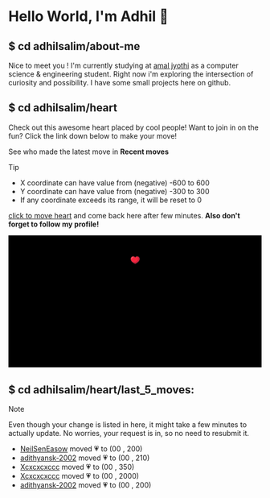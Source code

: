 # Hello World, I'm Adhil 👋

## $ cd adhilsalim/about-me
Nice to meet you ! I'm currently studying at [amal jyothi](https://www.ajce.in/home/index.html) as a computer science & engineering student. Right now i'm exploring the intersection of curiosity and possibility. I have some small projects here on github.
## $ cd adhilsalim/heart
Check out this awesome heart placed by cool people! Want to join in on the fun? Click the link down below to make your move!

See who made the latest move in **Recent moves**
> [!TIP]
> - X coordinate can have value from (negative) -600 to 600
> - Y coordinate can have value from (negative) -300 to 300
> - If any coordinate exceeds its range, it will be reset to 0

[click to move heart](https://github.com/adhilsalim/adhilsalim/issues/new?title=00,200&body=DO+NOT+ADD+SPACE.+Just+change+the+values+and+hit+submit.+It+will+take+some+time+to+reflect.) and come back here after few minutes. **Also don't forget to follow my profile!**

![GitHub Banner Image](github_banner_heart.png)

## $ cd adhilsalim/heart/last_5_moves: 
> [!NOTE] 
> Even though your change is listed in here, it might take a few minutes to actually update. No worries, your request is in, so no need to resubmit it.
- [NeilSenEasow](https://github.com/NeilSenEasow) moved 💗 to (00 , 200)
- [adithyansk-2002](https://github.com/adithyansk-2002) moved 💗 to (00 , 210)
- [Xcxcxcxccc](https://github.com/Xcxcxcxccc) moved 💗 to (00 , 350)
- [Xcxcxcxccc](https://github.com/Xcxcxcxccc) moved 💗 to (00 , 2000)
- [adithyansk-2002](https://github.com/adithyansk-2002) moved 💗 to (00 , 200)
